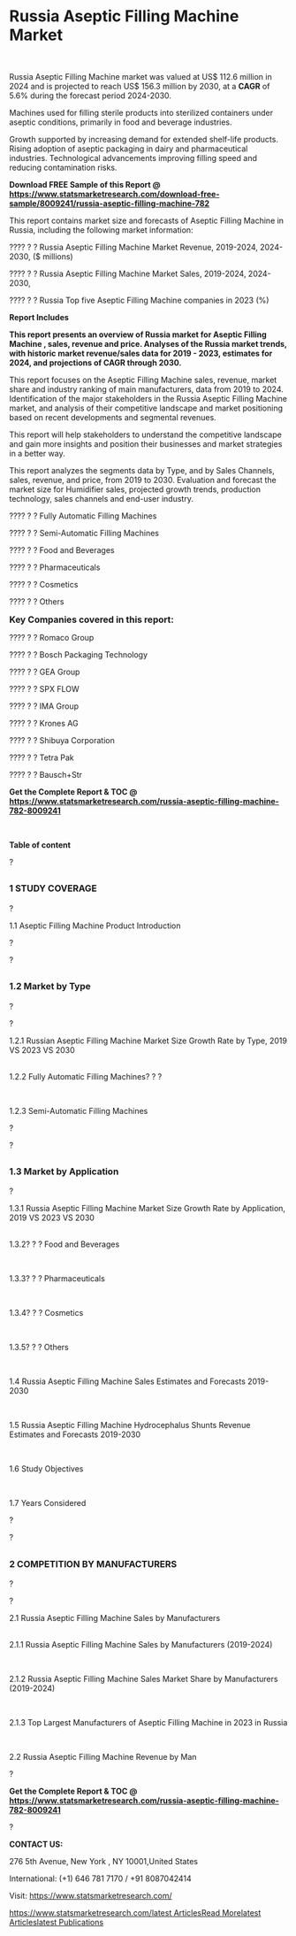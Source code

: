 <h1>Russia Aseptic Filling Machine Market</h1><br/><p>Russia Aseptic Filling Machine market was valued at US$ 112.6 million in 2024 and is projected to reach US$ 156.3 million by 2030, at a <strong>CAGR</strong> of 5.6% during the forecast period 2024-2030.</p>
 
 
 
 <p>Machines used for filling sterile products into sterilized containers under aseptic conditions, primarily in food and beverage industries.</p>
 
 
 
 <p>Growth supported by increasing demand for extended shelf-life products. Rising adoption of aseptic packaging in dairy and pharmaceutical industries. Technological advancements improving filling speed and reducing contamination risks.</p>
 
 
 
 <p><strong>Download FREE Sample of this Report @ <a href="https://www.statsmarketresearch.com/download-free-sample/8009241/russia-aseptic-filling-machine-782">https://www.statsmarketresearch.com/download-free-sample/8009241/russia-aseptic-filling-machine-782</a></strong></p>
 
 
 
 <p>This report contains market size and forecasts of Aseptic Filling Machine in Russia, including the following market information:</p>
 
 
 
 <p>???? ? ? Russia Aseptic Filling Machine Market Revenue, 2019-2024, 2024-2030, ($ millions)</p>
 
 
 
 <p>???? ? ? Russia Aseptic Filling Machine Market Sales, 2019-2024, 2024-2030,</p>
 
 
 
 <p>???? ? ? Russia Top five Aseptic Filling Machine companies in 2023 (%)</p>
 
 
 
 <p><strong>Report Includes</strong></p>
 
 
 
 <p><strong>This report presents an overview of Russia market for Aseptic Filling Machine , sales, revenue and price. Analyses of the Russia market trends, with historic market revenue/sales data for 2019 - 2023, estimates for 2024, and projections of <strong>CAGR</strong> through 2030.</strong></p>
 
 
 
 <p>This report focuses on the Aseptic Filling Machine sales, revenue, market share and industry ranking of main manufacturers, data from 2019 to 2024. Identification of the major stakeholders in the Russia Aseptic Filling Machine market, and analysis of their competitive landscape and market positioning based on recent developments and segmental revenues.</p>
 
 
 
 <p>This report will help stakeholders to understand the competitive landscape and gain more insights and position their businesses and market strategies in a better way.</p>
 
 
 
 <p>This report analyzes the segments data by Type, and by Sales Channels, sales, revenue, and price, from 2019 to 2030. Evaluation and forecast the market size for Humidifier sales, projected growth trends, production technology, sales channels and end-user industry.</p>
 
 
 
 <p>???? ? ? Fully Automatic Filling Machines</p>
 
 
 
 <p>???? ? ? Semi-Automatic Filling Machines</p>
 
 
 
 <p>???? ? ? Food and Beverages</p>
 
 
 
 <p>???? ? ? Pharmaceuticals</p>
 
 
 
 <p>???? ? ? Cosmetics</p>
 
 
 
 <p>???? ? ? Others</p>
 
 
 
 <p><span style="font-size:16px"><strong>Key Companies covered in this report:</strong></span></p>
 
 
 
 <p>???? ? ? Romaco Group</p>
 
 
 
 <p>???? ? ? Bosch Packaging Technology</p>
 
 
 
 <p>???? ? ? GEA Group</p>
 
 
 
 <p>???? ? ? SPX FLOW</p>
 
 
 
 <p>???? ? ? IMA Group</p>
 
 
 
 <p>???? ? ? Krones AG</p>
 
 
 
 <p>???? ? ? Shibuya Corporation</p>
 
 
 
 <p>???? ? ? Tetra Pak</p>
 
 
 
 <p>???? ? ? Bausch+Str</p>
 
 
 
 <div><b>Get the Complete Report & TOC @ <a href="https://www.statsmarketresearch.com/russia-aseptic-filling-machine-782-8009241">https://www.statsmarketresearch.com/russia-aseptic-filling-machine-782-8009241</a></b></div>
 
 
 
 <p><br />
 
 <b>Table of content</b></p>
 
 
 
 <p>? </p>
 
 
 
 <h2><span style="font-size:16px"><strong>1 STUDY COVERAGE</strong></span></h2>
 
 
 
 <p>? </p>
 
 
 
 <p>1.1 Aseptic Filling Machine Product Introduction</p>
 
 
 
 <p>? </p>
 
 
 
 <p>? </p>
 
 
 
 <h2><span style="font-size:16px"><strong>1.2 Market by Type</strong></span></h2>
 
 
 
 <p>? </p>
 
 
 
 <p>? </p>
 
 
 
 <p>1.2.1 Russian Aseptic Filling Machine Market Size Growth Rate by Type, 2019 VS 2023 VS 2030<br />
 
 <br />
 
 1.2.2 Fully Automatic Filling Machines? ? ? <br />
 
 <br />
 
 1.2.3 Semi-Automatic Filling Machines<br />
 
 ? </p>
 
 
 
 <p>? </p>
 
 
 
 <h2><span style="font-size:16px"><strong>1.3 Market by Application</strong></span></h2>
 
 
 
 <p>? </p>
 
 
 
 <p>1.3.1 Russia Aseptic Filling Machine Market Size Growth Rate by Application, 2019 VS 2023 VS 2030<br />
 
 <br />
 
 1.3.2? ? ? Food and Beverages<br />
 
 <br />
 
 1.3.3? ? ? Pharmaceuticals<br />
 
 <br />
 
 1.3.4? ? ? Cosmetics<br />
 
 <br />
 
 1.3.5? ? ? Others<br />
 
 <br />
 
 1.4 Russia Aseptic Filling Machine Sales Estimates and Forecasts 2019-2030<br />
 
 <br />
 
 1.5 Russia Aseptic Filling Machine Hydrocephalus Shunts Revenue Estimates and Forecasts 2019-2030<br />
 
 <br />
 
 1.6 Study Objectives<br />
 
 <br />
 
 1.7 Years Considered</p>
 
 
 
 <p>? </p>
 
 
 
 <p>? </p>
 
 
 
 <h2><span style="font-size:16px"><strong>2 COMPETITION BY MANUFACTURERS</strong></span></h2>
 
 
 
 <p>? </p>
 
 
 
 <p>? </p>
 
 
 
 <p>2.1 Russia Aseptic Filling Machine Sales by Manufacturers<br />
 
 <br />
 
 2.1.1 Russia Aseptic Filling Machine Sales by Manufacturers (2019-2024)<br />
 
 <br />
 
 2.1.2 Russia Aseptic Filling Machine Sales Market Share by Manufacturers (2019-2024)<br />
 
 <br />
 
 2.1.3 Top Largest Manufacturers of Aseptic Filling Machine in 2023 in Russia<br />
 
 <br />
 
 2.2 Russia Aseptic Filling Machine Revenue by Man</p>
 
 
 
 <p>? </p>
 
 
 
 <div><b>Get the Complete Report & TOC @ <a href="https://www.statsmarketresearch.com/russia-aseptic-filling-machine-782-8009241">https://www.statsmarketresearch.com/russia-aseptic-filling-machine-782-8009241</a></b></div>
 
 
 
 <p>? </p>
 
 
 
 <p><b>CONTACT US:</b><br />
 
 276 5th Avenue, New York , NY 10001,United States<br />
 
 International: (+1) 646 781 7170 / +91 8087042414<br />
 
 Visit: <a href="https://www.statsmarketresearch.com/">https://www.statsmarketresearch.com/</a><br />
 
 <a href="https://gyeongbokgung.com">https://www.statsmarketresearch.com/</a><a href="https://hallyeomaritime.com">latest Articles</a><a href="https://jingwansa.com">Read More</a><a href="https://nguoiviet.jp/">latest Articles</a><a href="https://www.intelmarketresearch.com/">latest Publications</a></p>